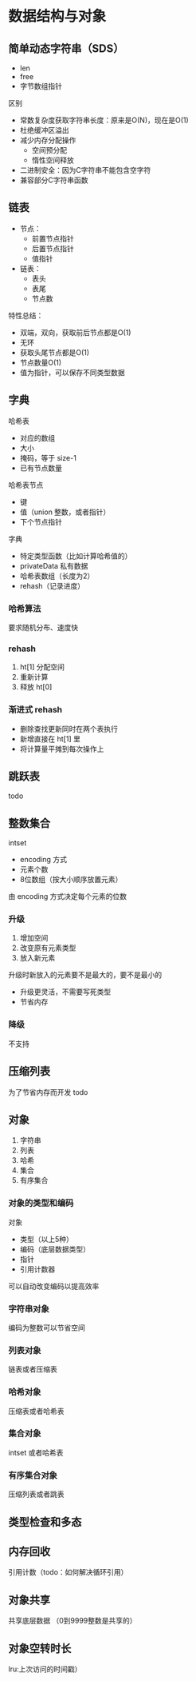 # 数据结构与对象

## 简单动态字符串（SDS）
- len
- free
- 字节数组指针

区别
- 常数复杂度获取字符串长度：原来是O(N)，现在是O(1)
- 杜绝缓冲区溢出
- 减少内存分配操作
    - 空间预分配
    - 惰性空间释放
- 二进制安全：因为C字符串不能包含空字符
- 兼容部分C字符串函数

## 链表
- 节点：
    - 前置节点指针
    - 后置节点指针
    - 值指针
- 链表：
    - 表头
    - 表尾
    - 节点数

特性总结：
- 双端，双向，获取前后节点都是O(1)
- 无环
- 获取头尾节点都是O(1)
- 节点数量O(1)
- 值为指针，可以保存不同类型数据

## 字典
哈希表
- 对应的数组
- 大小
- 掩码，等于 size-1
- 已有节点数量

哈希表节点
- 键
- 值（union 整数，或者指针）
- 下个节点指针

字典
- 特定类型函数（比如计算哈希值的）
- privateData 私有数据
- 哈希表数组（长度为2）
- rehash（记录进度）

### 哈希算法
要求随机分布、速度快

### rehash
1. ht[1] 分配空间
2. 重新计算
3. 释放 ht[0]

### 渐进式 rehash
- 删除查找更新同时在两个表执行
- 新增直接在 ht[1] 里
- 将计算量平摊到每次操作上


## 跳跃表
todo

## 整数集合
intset
- encoding 方式
- 元素个数
- 8位数组（按大小顺序放置元素）

由 encoding 方式决定每个元素的位数

### 升级
1. 增加空间
2. 改变原有元素类型
3. 放入新元素

升级时新放入的元素要不是最大的，要不是最小的

- 升级更灵活，不需要写死类型
- 节省内存

### 降级
不支持

## 压缩列表

为了节省内存而开发
todo

## 对象
1. 字符串
2. 列表
3. 哈希
4. 集合
5. 有序集合

### 对象的类型和编码
对象
- 类型（以上5种）
- 编码（底层数据类型）
- 指针
- 引用计数器

可以自动改变编码以提高效率

### 字符串对象
编码为整数可以节省空间

### 列表对象
链表或者压缩表

### 哈希对象
压缩表或者哈希表

### 集合对象
intset 或者哈希表

### 有序集合对象
压缩列表或者跳表

## 类型检查和多态
## 内存回收
引用计数（todo：如何解决循环引用）

## 对象共享
共享底层数据
（0到9999整数是共享的）

## 对象空转时长
lru:上次访问的时间戳）

